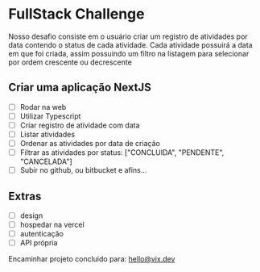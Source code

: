 # FullStack Challenge
Nosso desafio consiste em o usuário criar um registro de atividades por data contendo o status de cada atividade. Cada atividade possuirá a data em que foi criada, assim possuindo um filtro na listagem para selecionar por ordem crescente ou decrescente

## Criar uma aplicação NextJS
- [ ] Rodar na web
- [ ] Utilizar Typescript
- [ ] Criar registro de atividade com data
- [ ] Listar atividades
- [ ] Ordenar as atividades por data de criação
- [ ] Filtrar as atividades por status: ["CONCLUIDA", "PENDENTE", "CANCELADA"]
- [ ] Subir no github, ou bitbucket e afins...

## Extras
- [ ] design
- [ ] hospedar na vercel
- [ ] autenticação
- [ ] API própria

Encaminhar projeto concluido para: hello@vix.dev
